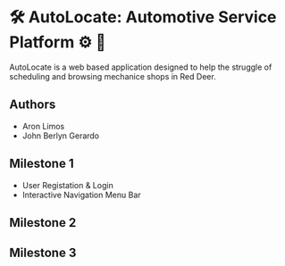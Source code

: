 # 🛠️ AutoLocate: Automotive Service Platform ⚙️ 🚗
AutoLocate is a web based application designed to help the struggle of scheduling and browsing mechanice shops in Red Deer. 

## Authors
- Aron Limos 
- John Berlyn Gerardo

## Milestone 1
  - User Registation & Login
  - Interactive Navigation Menu Bar

## Milestone 2
## Milestone 3


